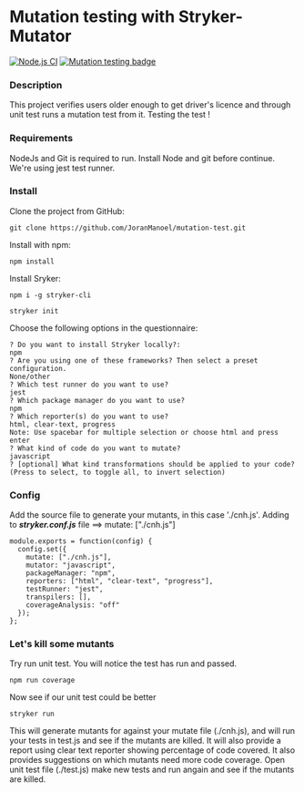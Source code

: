 # Mutation testing with Stryker-Mutator

[![Node.js CI](https://github.com/JoranManoel/mutation-test/actions/workflows/node.js.yml/badge.svg)](https://github.com/JoranManoel/mutation-test/actions/workflows/node.js.yml)
[![Mutation testing badge](https://img.shields.io/endpoint?style=flat&url=https%3A%2F%2Fbadge-api.stryker-mutator.io%2Fgithub.com%2FJoranManoel%2Fmutation-test%2Fmain)](https://dashboard.stryker-mutator.io/reports/github.com/JoranManoel/mutation-test/main)


### Description
This project verifies users older enough to get driver's licence and through unit test runs a mutation test from it. Testing the test !

### Requirements
NodeJs and Git is required to run. 
Install Node and git before continue.
We're using jest test runner.

### Install
Clone the project from GitHub:
~~~
git clone https://github.com/JoranManoel/mutation-test.git
~~~

Install with npm:
~~~
npm install
~~~

Install Sryker:
~~~
npm i -g stryker-cli
~~~

~~~
stryker init
~~~

Choose the following options in the questionnaire:

```
? Do you want to install Stryker locally?: 
npm
? Are you using one of these frameworks? Then select a preset configuration. 
None/other
? Which test runner do you want to use? 
jest
? Which package manager do you want to use?
npm
? Which reporter(s) do you want to use? 
html, clear-text, progress
Note: Use spacebar for multiple selection or choose html and press enter
? What kind of code do you want to mutate?
javascript
? [optional] What kind transformations should be applied to your code?
(Press to select, to toggle all, to invert selection)
```

### Config

Add the source file to generate your mutants, in this case './cnh.js'. 
Adding to ***stryker.conf.js*** file ==> mutate: ["./cnh.js"]

```
module.exports = function(config) {
  config.set({
    mutate: ["./cnh.js"],
    mutator: "javascript",
    packageManager: "npm",
    reporters: ["html", "clear-text", "progress"],
    testRunner: "jest",
    transpilers: [],
    coverageAnalysis: "off"
  });
};
```
### Let's kill some mutants

Try run unit test. You will notice the test has run and passed.
~~~
npm run coverage
~~~
Now see if our unit test could be better
~~~
stryker run
~~~

This will generate mutants for against your mutate file (./cnh.js), and will run your tests in test.js and see if the mutants are killed. It will also provide a report using clear text reporter showing percentage of code covered. It also provides suggestions on which mutants need more code coverage.
Open unit test file (./test.js) make new tests and run angain and see if the mutants are killed.